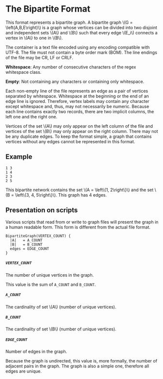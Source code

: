 # The Bipartite Format

This format represents a bipartite graph. A bipartite graph
\\(G = \\left(A,B,E\\right)\\) is a graph whose vertices can be divided into two
disjoint and independent sets \\(A\\) and \\(B\\) such that every edge \\(E_i\\)
connects a vertex in \\(A\\) to one in \\(B\\).

The container is a text file encoded using any encoding compatible with UTF-8.
The file must not contain a byte order mark (BOM). The line endings of the file
may be CR, LF or CRLF.

**Whitespace**: Any number of consecutive characters of the regex whitespace
class.

**Empty**: Not containing any characters or containing only whitespace.

Each non-empty line of the file represents an edge as a pair of vertices
separated by whitespace. Whitespace at the beginning or the end of an edge line
is ignored. Therefore, vertex labels may contain any character except whitespace
and, thus, may not necessarily be numeric. Because each line contains exactly
two records, there are two implicit columns, the left one and the right one.

Vertices of the set \\(A\\) may only appear on the left column of the file and
vertices of the set \\(B\\) may only appear on the right column. There may not
be any duplicate edges. To keep the format simple, a graph that contains
vertices without any edges cannot be represented in this format.

## Example

```
1 3
1 4
2 3
2 5
```

This bipartite network contains the set \\(A = \\left\\{1, 2\\right\\}\\) and
the set \\(B = \\left\\{3, 4, 5\\right\\}\\). This graph has 4 edges.

## Presentation on scripts

Various scripts that read from or write to graph files will present the graph in
a human readable form. This form is different from the actual file format.

```
BipartiteGraph(VERTEX_COUNT) {
  |A|   = A_COUNT
  |B|   = B_COUNT
  edges = EDGE_COUNT
}
```

##### `VERTEX_COUNT`

The number of unique vertices in the graph.

This value is the sum of `A_COUNT` and `B_COUNT`.

##### `A_COUNT`

The cardinality of set \\(A\\) (number of unique vertices).

##### `B_COUNT`

The cardinality of set \\(B\\) (number of unique vertices).

##### `EDGE_COUNT`

Number of edges in the graph.

Because the graph is undirected, this value is, more formally, the number of
adjacent pairs in the graph. The graph is also a simple one, therefore all edges
are unique.
